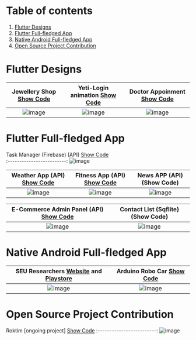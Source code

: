 # Table of contents
1. [Flutter Designs](#flutter_designs)
2. [Flutter Full-fledged App](#flutter-full-fledged-app---)
3. [Native Android Full-fledged App](#native-android-full-fledged-app--)
4. [Open Source Project Contribution](#open-source-project-contribution--)


# Flutter Designs <a name="flutter_designs"></a>

Jewellery Shop [Show Code](https://github.com/iqbalriiaz/Flutter-Small-Projects/tree/main/jwellery%20_app)  |  Yeti-Login animation [Show Code](https://github.com/iqbalriiaz/Flutter-Small-Projects/tree/main/login_animation_with_precached_image) |  Doctor Appoinment [Show Code](https://github.com/iqbalriiaz/Flutter-Small-Projects/tree/main/doctor_appointment_app)
:-------------------------:|:-------------------------:|:-------------------------:
![image](https://github.com/iqbalriiaz/Project-Showcase/blob/main/res/jwellery-shop.gif) | ![image](https://raw.githubusercontent.com/iqbalriiaz/Flutter-Showcase/main/res/yeti-login-animation.gif) |![image](https://github.com/iqbalriiaz/Project-Showcase/blob/main/res/doctor-appointment-app.gif?raw=true)



# Flutter Full-fledged App <a name="flutter_App"></a>  <a name="flutter-full-fledged-app---"></a>


Task Manager (Firebase) (API) [Show Code](https://github.com/iqbalriiaz/Flutter-Small-Projects/tree/main/weather_app_api)  
:-------------------------:
![image](https://github.com/iqbalriiaz/Project-Showcase/blob/main/res/task-manager.gif)



Weather App (API) [Show Code](https://github.com/iqbalriiaz/Flutter-Small-Projects/tree/main/weather_app_api)  |  Fitness App (API) [Show Code](https://github.com/iqbalriiaz/Flutter-Small-Projects/tree/main/fitness_app) |  News APP (API) (Show Code)
:-------------------------:|:-------------------------:|:-------------------------:
![image](https://raw.githubusercontent.com/iqbalriiaz/Project-Showcase/main/res/weather-app.gif) | ![image](https://github.com/iqbalriiaz/Project-Showcase/blob/main/res/fitness-app.gif) | ![image](https://github.com/iqbalriiaz/Project-Showcase/blob/main/res/updating.gif)

E-Commerce Admin Panel (API) [Show Code](https://github.com/iqbalriiaz/E-Commerce-Admin-Panel)  |  Contact List (Sqflite) (Show Code)
:-------------------------:|:-------------------------:
![image](https://github.com/iqbalriiaz/Project-Showcase/blob/main/res/ecommerce-admin-api.gif) | ![image](https://github.com/iqbalriiaz/Project-Showcase/blob/main/res/updating.gif) |





# Native Android Full-fledged App  <a name="native-android-full-fledged-app--"></a>

SEU Researchers [Website](https://iqbalriiaz.github.io/seu-researchers/) and [Playstore](https://play.google.com/store/apps/details?id=com.iqbalriiaz.seuresearchers)  |  Arduino Robo Car [Show Code](https://github.com/iqbalriiaz/Arduino-Robo-Car)
:-------------------------:|:-------------------------:
![image](https://github.com/iqbalriiaz/Project-Showcase/blob/main/res/updating.gif) | ![image](https://github.com/iqbalriiaz/Project-Showcase/blob/main/res/Arduino-Robo-Car.gif) |





# Open Source Project Contribution  <a name="open-source-project-contribution--"></a>

Roktim [ongoing project] [Show Code](https://github.com/RoySujon/blood_donor)
:-------------------------:
![image](https://github.com/iqbalriiaz/Project-Showcase/blob/main/res/roktim.gif)
